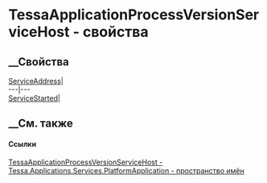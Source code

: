 # TessaApplicationProcessVersionServiceHost - свойства
##  __Свойства
[ServiceAddress](P_Tessa_Applications_Services_PlatformApplication_TessaApplicationProcessVersionServiceHost_ServiceAddress.htm)|  
---|---  
[ServiceStarted](P_Tessa_Applications_Services_PlatformApplication_TessaApplicationProcessVersionServiceHost_ServiceStarted.htm)|  
## __См. также
#### Ссылки
[TessaApplicationProcessVersionServiceHost -
](T_Tessa_Applications_Services_PlatformApplication_TessaApplicationProcessVersionServiceHost.htm)
[Tessa.Applications.Services.PlatformApplication - пространство
имён](N_Tessa_Applications_Services_PlatformApplication.htm)
